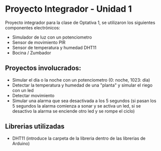 Proyecto Integrador - Unidad 1
=================

Proyecto integrador para la clase de Optativa 1, se utilizaron los siguientes componentes electrónicos:
+ Simulador de luz con un potenciometro
+ Sensor de movimiento PIR
+ Sensor de temperatura y humedad DHT11
+ Bocina / Zumbador

Proyectos involucrados:
----------
+ Simular el día o la noche con un potenciometro (0: noche, 1023: día)
+ Detectar la temperatura y humedad de una "planta" y simular el riego con un led
+ Detectar movimiento
+ Simular una alarma que sea desactivada a los 5 segundos (si pasan los 5 segundos la alarma comienza a sonar y se activa un led, si se desactivo la alarma se enciende otro led y se rompe el ciclo)

Librerias utilizadas
----------
+ DHT11 (introduce la carpeta de la libreria dentro de las librerias de Arduino)